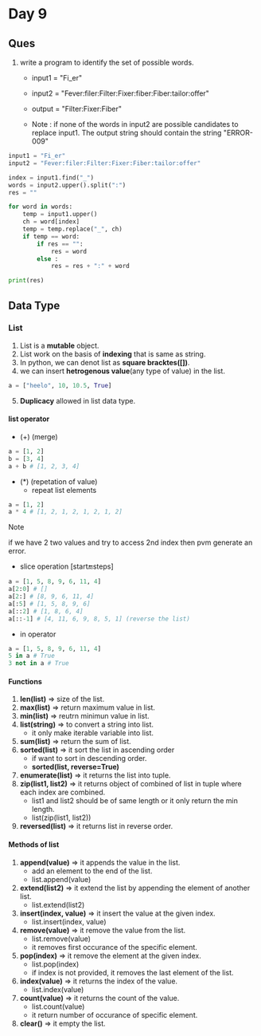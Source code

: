 # Day 9

## Ques

1. write a program to identify the set of possible words.

   - input1 = "Fi_er"
   - input2 = "Fever:filer:Filter:Fixer:fiber:Fiber:tailor:offer"

   - output = "Filter:Fixer:Fiber"

   - Note : if none of the words in input2 are possible candidates to replace input1. The output string should contain the string "ERROR-009"

```python
input1 = "Fi_er"
input2 = "Fever:filer:Filter:Fixer:Fiber:tailor:offer"

index = input1.find("_")
words = input2.upper().split(":")
res = ""

for word in words:
    temp = input1.upper()
    ch = word[index]
    temp = temp.replace("_", ch)
    if temp == word:
        if res == "":
            res = word
        else :
            res = res + ":" + word

print(res)
```

## Data Type

### List

1. List is a **mutable** object.
2. List work on the basis of **indexing** that is same as string.
3. In python, we can denot list as **square bracktes([])**.
4. we can insert **hetrogenous value**(any type of value) in the list.

```python
a = ["heelo", 10, 10.5, True]
```

5. **Duplicacy** allowed in list data type.

#### list operator

- (+) (merge)

```python
a = [1, 2]
b = [3, 4]
a + b # [1, 2, 3, 4]
```

- (*) (repetation of value)
    - repeat list elements

```python
a = [1, 2]
a * 4 # [1, 2, 1, 2, 1, 2, 1, 2]
```

> [!NOTE]
> if we have 2 two values and try to access 2nd index then pvm generate an error.

- slice operation [start:end:steps]

```python
a = [1, 5, 8, 9, 6, 11, 4]
a[2:0] # []
a[2:] # [8, 9, 6, 11, 4]
a[:5] # [1, 5, 8, 9, 6]
a[::2] # [1, 8, 6, 4]
a[::-1] # [4, 11, 6, 9, 8, 5, 1] (reverse the list)
```

- in operator
```python
a = [1, 5, 8, 9, 6, 11, 4]
5 in a # True
3 not in a # True
```

#### Functions
1. **len(list)** => size of the list.
2. **max(list)** => return maximum value in list.
3. **min(list)** => reutrn minimun value in list.
4. **list(string)** => to convert a string into list.
    - it only make iterable variable into list.
5. **sum(list)** => return the sum of list.
6. **sorted(list)** => it sort the list in ascending order
    - if want to sort in descending order.
    - **sorted(list, reverse=True)**
7. **enumerate(list)** => it returns the list into tuple.
8. **zip(list1, list2)** => it returns object of combined of list in tuple where each index are combined.
    - list1 and list2 should be of same length or it only return the min length.
    - list(zip(list1, list2))
9. **reversed(list)** => it returns list in reverse order.

#### Methods of list
1. **append(value)** => it appends the value in the list.
    - add an element to the end of the list.
    - list.append(value)
2. **extend(list2)** => it extend the list by appending the element of another list.
    - list.extend(list2)
3. **insert(index, value)** => it insert the value at the given index.
    - list.insert(index, value)
4. **remove(value)** => it remove the value from the list.
    - list.remove(value)
    - it removes first occurance of the specific element.
5. **pop(index)** => it remove the element at the given index.
    - list.pop(index)
    - if index is not provided, it removes the last element of the list.
6. **index(value)** => it returns the index of the value.
    - list.index(value)
7. **count(value)** => it returns the count of the value.
    - list.count(value)
    - it return number of occurance of specific element.
8. **clear()** => it empty the list.